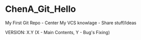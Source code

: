 # ChenA_Git_Hello
My First Git Repo - Center My VCS knowlage - Share stuff/Ideas 

VERSION:	X.Y	(X - Main Contents,		Y - Bug's Fixing)
